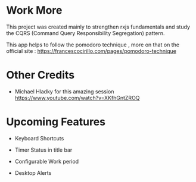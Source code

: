 # Work More

This project was created mainly to strengthen rxjs fundamentals and study the CQRS (Command Query Responsibility Segregation) pattern.

This app helps to follow the pomodoro technique , more on that on the official site : https://francescocirillo.com/pages/pomodoro-technique

# Other Credits

- Michael Hladky for this amazing session https://www.youtube.com/watch?v=XKfhGntZROQ

# Upcoming Features

- Keyboard Shortcuts

- Timer Status in title bar

- Configurable Work period

- Desktop Alerts

 
